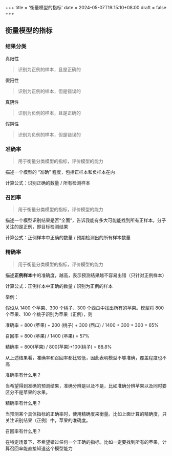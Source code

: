 +++
title = '衡量模型的指标'
date = 2024-05-07T19:15:10+08:00
draft = false
+++

## 衡量模型的指标

### 结果分类

真阳性

> 识别为正例的样本，且是正确的

假阳性

> 识别为正例的样本，但是错误的

真阴性

> 识别为负例的样本，且是正确的

假阴性

> 识别为负例的样本，但是错误的

### 准确率

> 用于衡量分类模型的指标，评价模型的能力

描述一个模型的 “准确” 程度，包括正样本和负样本在内

计算公式：识别正确的数量 / 所有检测样本

### 召回率

> 用于衡量分类模型的指标，评价模型的能力

描述一个模型识别结果是否“全面”，告诉我能有多大可能能找到所有正样本。分子关注的是正例，即目标检测结果

计算公式：正例样本中正确的数量 / 预期检测出的所有样本数量

### 精确率

> 用于衡量分类模型的指标，评价模型的能力

描述**正例样本**中的准确度，越高，表示预测结果越不容易出错（只针对正例样本）

计算公式：正例样本中正确的数量 / 识别为正例的样本

举例：

假设从 1400 个苹果、300 个桃子、300 个西瓜中找出所有的苹果。模型将 800 个苹果、100 个桃子识别为苹果（正例），则

准确率 = 800 (苹果) + 200 (桃子) + 300 (西瓜) / 1400 + 300 + 300 = 65%

召回率 = 800 (苹果) / 1400 (苹果) = 57%

精确率 = 800(苹果) / 800(苹果)+100(桃子) = 88.8%

从上述结果看，准确率和召回率都比较低，因此表明模型不够准确，覆盖程度也不高

准确率有什么用？

当希望得到准确的预测结果，准确分辨是以及不是，比如准确分辨苹果以及同时要区分不是苹果的水果。

精确率有什么用？

当预测某个具体指标的正确率时，使用精确度来衡量。比如上面计算的精确度，只关注识别结果（正例）中，苹果的准确度。

召回率有什么用？

在特定场景下，不希望错过任何一个正确的指标。比如一定要找到所有的苹果，计算召回率能直接知道这个模型能力
